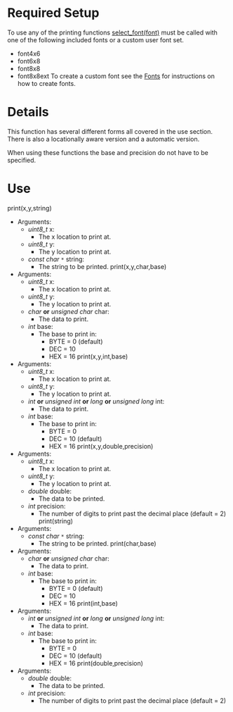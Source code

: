 # Required Setup #

To use any of the printing functions [select\_font(font)](FDselectfont.md) must be called with one of the following included fonts or a custom user font set.
  * font4x6
  * font6x8
  * font8x8
  * font8x8ext
To create a custom font see the [Fonts](Fonts.md) for instructions on how to create fonts.


# Details #

This function has several different forms all covered in the use section.  There is also a locationally aware version and a automatic version.

When using these functions the base and precision do not have to be specified.

# Use #
print(x,y,string)
  * Arguments:
    * _uint8\_t_ x:
      * The x location to print at.
    * _uint8\_t_ y:
      * The y location to print at.
    * _const char `*`_ string:
      * The string to be printed.
print(x,y,char,base)
  * Arguments:
    * _uint8\_t_ x:
      * The x location to print at.
    * _uint8\_t_ y:
      * The y location to print at.
    * _char_ **or** _unsigned char_ char:
      * The data to print.
    * _int_ base:
      * The base to print in:
        * BYTE = 0 (default)
        * DEC = 10
        * HEX = 16
print(x,y,int,base)
  * Arguments:
    * _uint8\_t_ x:
      * The x location to print at.
    * _uint8\_t_ y:
      * The y location to print at.
    * _int_ **or** _unsigned int_ **or** _long_ **or** _unsigned long_ int:
      * The data to print.
    * _int_ base:
      * The base to print in:
        * BYTE = 0
        * DEC = 10 (default)
        * HEX = 16
print(x,y,double,precision)
  * Arguments:
    * _uint8\_t_ x:
      * The x location to print at.
    * _uint8\_t_ y:
      * The y location to print at.
    * _double_ double:
      * The data to be printed.
    * _int_ precision:
      * The number of digits to print past the decimal place (default = 2)
print(string)
  * Arguments:
    * _const char `*`_ string:
      * The string to be printed.
print(char,base)
  * Arguments:
    * _char_ **or** _unsigned char_ char:
      * The data to print.
    * _int_ base:
      * The base to print in:
        * BYTE = 0 (default)
        * DEC = 10
        * HEX = 16
print(int,base)
  * Arguments:
    * _int_ **or** _unsigned int_ **or** _long_ **or** _unsigned long_ int:
      * The data to print.
    * _int_ base:
      * The base to print in:
        * BYTE = 0
        * DEC = 10 (default)
        * HEX = 16
print(double,precision)
  * Arguments:
    * _double_ double:
      * The data to be printed.
    * _int_ precision:
      * The number of digits to print past the decimal place (default = 2)